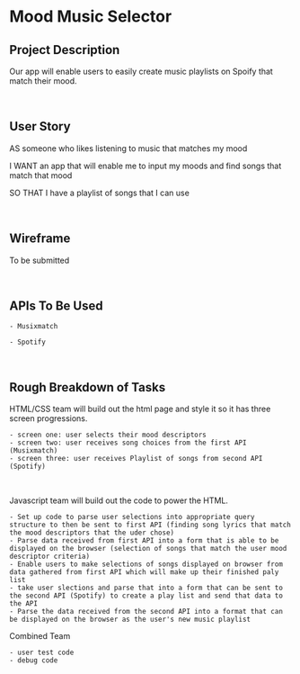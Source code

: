 <H1>Mood Music Selector</H1>

<H2>Project Description</H2>

Our app will enable users to easily create music playlists on Spoify that match their mood. 

<br>

<H2>User Story</H2>

AS someone who likes listening to music that matches my mood

I WANT an app that will enable me to input my moods and find songs that match that mood

SO THAT I have a playlist of songs that I can use 

<br>

<H2>Wireframe</H2>

To be submitted 

<br> 

<H2>APIs To Be Used</H2>

    - Musixmatch 

    - Spotify 

<br>

<H2>Rough Breakdown of Tasks</H2>

HTML/CSS team will build out the html page and style it so it has three screen progressions. 

    - screen one: user selects their mood descriptors
    - screen two: user receives song choices from the first API (Musixmatch)
    - screen three: user receives Playlist of songs from second API (Spotify) 

<br>

Javascript team will build out the code to power the HTML.

    - Set up code to parse user selections into appropriate query structure to then be sent to first API (finding song lyrics that match the mood descriptors that the uder chose)
    - Parse data received from first API into a form that is able to be displayed on the browser (selection of songs that match the user mood descriptor criteria)
    - Enable users to make selections of songs displayed on browser from data gathered from first API which will make up their finished paly list
    - take user slections and parse that into a form that can be sent to the second API (Spotify) to create a play list and send that data to the API 
    - Parse the data received from the second API into a format that can be displayed on the browser as the user's new music playlist 

Combined Team 

    - user test code 
    - debug code 